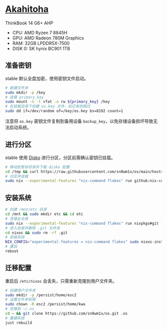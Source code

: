 # [Akahitoha](https://youtu.be/G-qkOhDNfq0)

ThinkBook 14 G6+ AHP

- CPU: AMD Ryzen 7 8845H
- GPU: AMD Radeon 780M Graphics
- RAM: 32GB LPDDR5X-7500
- DISK 0: SK hynix BC901 1TB

## 准备密钥

stable 默认全盘加密，使用密钥文件启动。

```bash
# 新建文件夹
sudo mkdir -p /key
# 挂载 primary_key
sudo mount -n -t vfat -o rw ${primary_key} /key
# 在挂载目录下创建 os.key 文件，如已有则跳过
sudo dd if=/dev/random of=/key/os.key bs=8192 count=1
```

注意将 `os.key` 密钥文件复制到备用设备 `backup_key`，以免存储设备损坏导致无法启动系统。

## 进行分区

stable 使用 [Disko](https://github.com/nix-community/disko) 进行分区，分区前需确认密钥已挂载。

```bash
# 移动到暂存目录并下载 disko 配置
cd /tmp && curl https://raw.githubusercontent.com/sn0wm1x/os/main/hosts/stable/disko.nix -o /tmp/disko.nix
# 分区并挂载
sudo nix --experimental-features "nix-command flakes" run github:nix-community/disko -- --mode disko /tmp/disko.nix
```

## 安装系统

```bash
# 创建 /mnt/etc 目录
cd /mnt && sudo mkdir etc && cd etc
# 克隆此仓库
sudo nix --experimental-features "nix-command flakes" run nixpkgs#git -- clone https://github.com/sn0wm1x/os.git nixos
# 进入目录并删除 .git 文件夹
cd nixos && sudo rm -rf .git
# 安装系统
NIX_CONFIG="experimental-features = nix-command flakes" sudo nixos-install --no-root-passwd --flake .#stable
# 重启
reboot
```

## 迁移配置

重启后 `/etc/nixos` 会丢失，只需重新克隆到用户文件夹。 

```bash
# 创建用户文件夹
sudo mkdir -p /persist/home/esc2
# 设置文件夹权限
sudo chown -R esc2 /persist/home/kwa
# 克隆到 ~/.os
cd ~ && git clone https://github.com/sn0wm1x/os.git .os
# 重建系统
just rebuild
```
